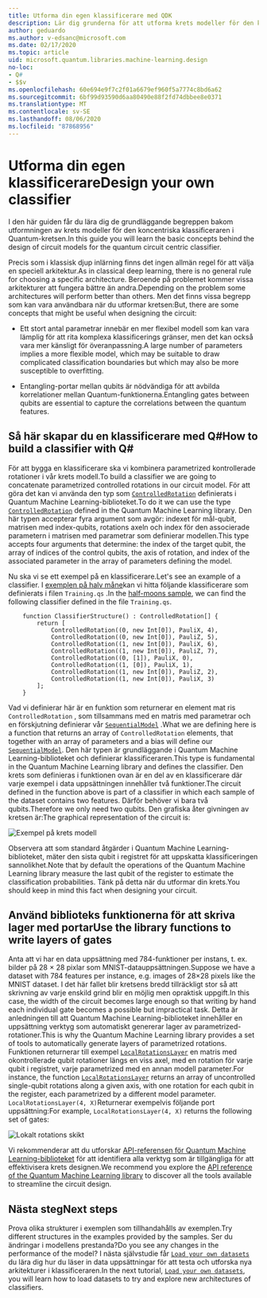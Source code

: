 ```yaml
---
title: Utforma din egen klassificerare med QDK
description: Lär dig grunderna för att utforma krets modeller för den koncentriska klassificeraren i Quantum-kretsen.
author: geduardo
ms.author: v-edsanc@microsoft.com
ms.date: 02/17/2020
ms.topic: article
uid: microsoft.quantum.libraries.machine-learning.design
no-loc:
- Q#
- $$v
ms.openlocfilehash: 60e694e9f7c2f01a6679ef960f5a7774c8bd6a62
ms.sourcegitcommit: 6bf99d93590d6aa80490e88f2fd74dbbee8e0371
ms.translationtype: MT
ms.contentlocale: sv-SE
ms.lasthandoff: 08/06/2020
ms.locfileid: "87868956"
---
```

# <a name="design-your-own-classifier"></a><span data-ttu-id="9b476-103">Utforma din egen klassificerare</span><span class="sxs-lookup"><span data-stu-id="9b476-103">Design your own classifier</span></span>

<span data-ttu-id="9b476-104">I den här guiden får du lära dig de grundläggande begreppen bakom utformningen av krets modeller för den koncentriska klassificeraren i Quantum-kretsen.</span><span class="sxs-lookup"><span data-stu-id="9b476-104">In this guide you will learn the basic concepts behind the design of circuit models for the quantum circuit centric classifier.</span></span>

<span data-ttu-id="9b476-105">Precis som i klassisk djup inlärning finns det ingen allmän regel för att välja en speciell arkitektur.</span><span class="sxs-lookup"><span data-stu-id="9b476-105">As in classical deep learning, there is no general rule for choosing a specific architecture.</span></span> <span data-ttu-id="9b476-106">Beroende på problemet kommer vissa arkitekturer att fungera bättre än andra.</span><span class="sxs-lookup"><span data-stu-id="9b476-106">Depending on the problem some architectures will perform better than others.</span></span> <span data-ttu-id="9b476-107">Men det finns vissa begrepp som kan vara användbara när du utformar kretsen:</span><span class="sxs-lookup"><span data-stu-id="9b476-107">But, there are some concepts that might be useful when designing the circuit:</span></span>

- <span data-ttu-id="9b476-108">Ett stort antal parametrar innebär en mer flexibel modell som kan vara lämplig för att rita komplexa klassificerings gränser, men det kan också vara mer känsligt för överanpassning.</span><span class="sxs-lookup"><span data-stu-id="9b476-108">A large number of parameters implies a more flexible model, which may be suitable to draw complicated classification boundaries but which may also be more susceptible to overfitting.</span></span>

- <span data-ttu-id="9b476-109">Entangling-portar mellan qubits är nödvändiga för att avbilda korrelationer mellan Quantum-funktionerna.</span><span class="sxs-lookup"><span data-stu-id="9b476-109">Entangling gates between qubits are essential to capture the correlations between the quantum features.</span></span>

## <a name="how-to-build-a-classifier-with-q"></a><span data-ttu-id="9b476-110">Så här skapar du en klassificerare med Q\#</span><span class="sxs-lookup"><span data-stu-id="9b476-110">How to build a classifier with Q\#</span></span>

<span data-ttu-id="9b476-111">För att bygga en klassificerare ska vi kombinera parametrized kontrollerade rotationer i vår krets modell.</span><span class="sxs-lookup"><span data-stu-id="9b476-111">To build a classifier we are going to concatenate parametrized controlled rotations in our circuit model.</span></span> <span data-ttu-id="9b476-112">För att göra det kan vi använda den typ som [`ControlledRotation`](xref:microsoft.quantum.machinelearning.controlledrotation) definierats i Quantum Machine Learning-biblioteket.</span><span class="sxs-lookup"><span data-stu-id="9b476-112">To do it we can use the type [`ControlledRotation`](xref:microsoft.quantum.machinelearning.controlledrotation) defined in the Quantum Machine Learning library.</span></span> <span data-ttu-id="9b476-113">Den här typen accepterar fyra argument som avgör: indexet för mål-qubit, matrisen med index-qubits, rotations axeln och index för den associerade parametern i matrisen med parametrar som definierar modellen.</span><span class="sxs-lookup"><span data-stu-id="9b476-113">This type accepts four arguments that determine: the index of the target qubit, the array of indices of the control qubits, the axis of rotation, and index of the associated parameter in the array of parameters defining the model.</span></span>

<span data-ttu-id="9b476-114">Nu ska vi se ett exempel på en klassificerare.</span><span class="sxs-lookup"><span data-stu-id="9b476-114">Let's see an example of a classifier.</span></span> <span data-ttu-id="9b476-115">I [exemplen på halv måne](https://github.com/microsoft/Quantum/tree/master/samples/machine-learning/half-moons)kan vi hitta följande klassificerare som definierats i filen `Training.qs` .</span><span class="sxs-lookup"><span data-stu-id="9b476-115">In the [half-moons sample](https://github.com/microsoft/Quantum/tree/master/samples/machine-learning/half-moons), we can find the following classifier defined in the file `Training.qs`.</span></span>

```qsharp
    function ClassifierStructure() : ControlledRotation[] {
        return [
            ControlledRotation((0, new Int[0]), PauliX, 4),
            ControlledRotation((0, new Int[0]), PauliZ, 5),
            ControlledRotation((1, new Int[0]), PauliX, 6),
            ControlledRotation((1, new Int[0]), PauliZ, 7),
            ControlledRotation((0, [1]), PauliX, 0),
            ControlledRotation((1, [0]), PauliX, 1),
            ControlledRotation((1, new Int[0]), PauliZ, 2),
            ControlledRotation((1, new Int[0]), PauliX, 3)
        ];
    }
 ```

<span data-ttu-id="9b476-116">Vad vi definierar här är en funktion som returnerar en element mat ris `ControlledRotation` , som tillsammans med en matris med parametrar och en förskjutning definierar vår [`SequentialModel`](xref:microsoft.quantum.machinelearning.sequentialmodel) .</span><span class="sxs-lookup"><span data-stu-id="9b476-116">What we are defining here is a function that returns an array of `ControlledRotation` elements, that together with an array of parameters and a bias will define our [`SequentialModel`](xref:microsoft.quantum.machinelearning.sequentialmodel).</span></span> <span data-ttu-id="9b476-117">Den här typen är grundläggande i Quantum Machine Learning-biblioteket och definierar klassificeraren.</span><span class="sxs-lookup"><span data-stu-id="9b476-117">This type is fundamental in the Quantum Machine Learning library and defines the classifier.</span></span> <span data-ttu-id="9b476-118">Den krets som definieras i funktionen ovan är en del av en klassificerare där varje exempel i data uppsättningen innehåller två funktioner.</span><span class="sxs-lookup"><span data-stu-id="9b476-118">The circuit defined in the function above is part of a classifier in which each sample of the dataset contains two features.</span></span> <span data-ttu-id="9b476-119">Därför behöver vi bara två qubits.</span><span class="sxs-lookup"><span data-stu-id="9b476-119">Therefore we only need two qubits.</span></span> <span data-ttu-id="9b476-120">Den grafiska åter givningen av kretsen är:</span><span class="sxs-lookup"><span data-stu-id="9b476-120">The graphical representation of the circuit is:</span></span>

 ![Exempel på krets modell](~/media/circuit_model_1.PNG)

<span data-ttu-id="9b476-122">Observera att som standard åtgärder i Quantum Machine Learning-biblioteket, mäter den sista qubit i registret för att uppskatta klassificeringen sannolikhet.</span><span class="sxs-lookup"><span data-stu-id="9b476-122">Note that by default the operations of the Quantum Machine Learning library measure the last qubit of the register to estimate the classification probabilities.</span></span> <span data-ttu-id="9b476-123">Tänk på detta när du utformar din krets.</span><span class="sxs-lookup"><span data-stu-id="9b476-123">You should keep in mind this fact when designing your circuit.</span></span>

## <a name="use-the-library-functions-to-write-layers-of-gates"></a><span data-ttu-id="9b476-124">Använd biblioteks funktionerna för att skriva lager med portar</span><span class="sxs-lookup"><span data-stu-id="9b476-124">Use the library functions to write layers of gates</span></span>

<span data-ttu-id="9b476-125">Anta att vi har en data uppsättning med 784-funktioner per instans, t. ex. bilder på 28 × 28 pixlar som MNIST-datauppsättningen.</span><span class="sxs-lookup"><span data-stu-id="9b476-125">Suppose we have a dataset with 784 features per instance, e.g. images of 28×28 pixels like the MNIST dataset.</span></span> <span data-ttu-id="9b476-126">I det här fallet blir kretsens bredd tillräckligt stor så att skrivning av varje enskild grind blir en möjlig men opraktisk uppgift.</span><span class="sxs-lookup"><span data-stu-id="9b476-126">In this case, the width of the circuit becomes large enough so that writing by hand each individual gate becomes a possible but impractical task.</span></span> <span data-ttu-id="9b476-127">Detta är anledningen till att Quantum Machine Learning-biblioteket innehåller en uppsättning verktyg som automatiskt genererar lager av parametrized-rotationer.</span><span class="sxs-lookup"><span data-stu-id="9b476-127">This is why the Quantum Machine Learning library provides a set of tools to automatically generate layers of parametrized rotations.</span></span> <span data-ttu-id="9b476-128">Funktionen returnerar till exempel [`LocalRotationsLayer`](xref:microsoft.quantum.machinelearning.localrotationslayer) en matris med okontrollerade qubit rotationer längs en viss axel, med en rotation för varje qubit i registret, varje parametrized med en annan modell parameter.</span><span class="sxs-lookup"><span data-stu-id="9b476-128">For instance, the function [`LocalRotationsLayer`](xref:microsoft.quantum.machinelearning.localrotationslayer) returns an array of uncontrolled single-qubit rotations along a given axis, with one rotation for each qubit in the register, each parametrized by a different model parameter.</span></span> <span data-ttu-id="9b476-129">`LocalRotationsLayer(4, X)`Returnerar exempelvis följande port uppsättning:</span><span class="sxs-lookup"><span data-stu-id="9b476-129">For example, `LocalRotationsLayer(4, X)` returns the following set of gates:</span></span>

 ![Lokalt rotations skikt](~/media/local_rotations_layer.PNG)

<span data-ttu-id="9b476-131">Vi rekommenderar att du utforskar [API-referensen för Quantum Machine Learning-biblioteket](xref:microsoft.quantum.machinelearning) för att identifiera alla verktyg som är tillgängliga för att effektivisera krets designen.</span><span class="sxs-lookup"><span data-stu-id="9b476-131">We recommend you explore the [API reference of the Quantum Machine Learning library](xref:microsoft.quantum.machinelearning) to discover all the tools available to streamline the circuit design.</span></span>

## <a name="next-steps"></a><span data-ttu-id="9b476-132">Nästa steg</span><span class="sxs-lookup"><span data-stu-id="9b476-132">Next steps</span></span>

 <span data-ttu-id="9b476-133">Prova olika strukturer i exemplen som tillhandahålls av exemplen.</span><span class="sxs-lookup"><span data-stu-id="9b476-133">Try different structures in the examples provided by the samples.</span></span> <span data-ttu-id="9b476-134">Ser du ändringar i modellens prestanda?</span><span class="sxs-lookup"><span data-stu-id="9b476-134">Do you see any changes in the performance of the model?</span></span> <span data-ttu-id="9b476-135">I nästa självstudie får [`Load your own datasets`](xref:microsoft.quantum.libraries.machine-learning.load) du lära dig hur du läser in data uppsättningar för att testa och utforska nya arkitekturer i klassificeraren.</span><span class="sxs-lookup"><span data-stu-id="9b476-135">In the next tutorial, [`Load your own datasets`](xref:microsoft.quantum.libraries.machine-learning.load), you will learn how to load datasets to try and explore new architectures of classifiers.</span></span>
